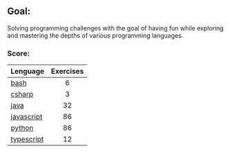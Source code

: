 ## Goal:
Solving programming challenges with the goal of having fun while exploring and mastering the depths of various programming languages.

### Score:
| Lenguage | Exercises |
|---|:---:|
| [bash](/bash) | 6 |
| [csharp](/csharp) | 3 |
| [java](/java) | 32 |
| [javascript](/javascript) | 86 |
| [python](/python) | 86 |
| [typescript](/typescript) | 12 |
